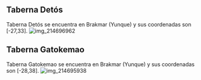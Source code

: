 ## Taberna Detós
Taberna Detós se encuentra en Brakmar (Yunque) y sus coordenadas son [-27,33].
![img_214696962](https://media.discordapp.net/attachments/1115311447145193482/1115351698446229575/214696962.jpg)

## Taberna Gatokemao
Taberna Gatokemao se encuentra en Brakmar (Yunque) y sus coordenadas son [-28,38].
![img_214695938](https://media.discordapp.net/attachments/1115311447145193482/1115351667592925276/214695938.jpg)